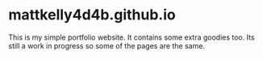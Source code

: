 # mattkelly4d4b.github.io
This is my simple portfolio website. It contains some extra goodies too. Its still a work in progress so some of the pages are the same. 
